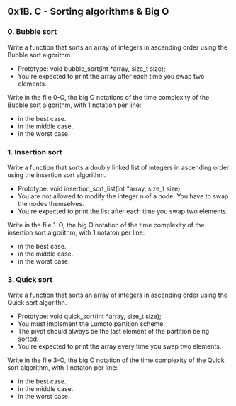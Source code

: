 ## 0x1B. C - Sorting algorithms & Big O
### 0. Bubble sort
Write a function that sorts an array of integers in ascending order using the Bubble sort algorithm
* Prototype: void bubble_sort(int *array, size_t size);
* You're expected to print the array after each time you swap two elements.

Write in the file 0-O, the big O notations of the time complexity of the Bubble sort algorithm, with 1 notation per line:
* in the best case.
* in the middle case.
* in the worst case.

### 1. Insertion sort
Write a function that sorts a doubly linked list of integers in ascending order using the insertion sort algorithm.
* Prototype: void insertion_sort_list(int *array, size_t size);
* You are not allowed to modify the integer n of a node. You have to swap the nodes themselves.
* You're expected to print the list after each time you swap two elements.

Write in the file 1-O, the big O notation of the time complexity of the insertion sort algorithm, with 1 notaton per line:
* in the best case.
* in the middle case.
* in the worst case.

### 3. Quick sort
Write a function that sorts an array of integers in ascending order using the Quick sort algorithn.
* Prototype: void quick_sort(int *array, size_t size);
* You must implement the Lumoto partition scheme.
* The pivot should always be the last element of the partition being sorted.
* You're expected to print the array every time you swap two elements.

Write in the file 3-O, the big O notation of the time complexity of the Quick sort algorithm, with 1 notaton per line:
* in the best case.
* in the middle case.
* in the worst case.


